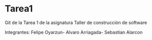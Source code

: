 Tarea1
======

Git de la Tarea 1 de la asignatura Taller de construcción de software

Integrantes: Felipe Oyarzun- Alvaro Arriagada- Sebastian Alarcon
